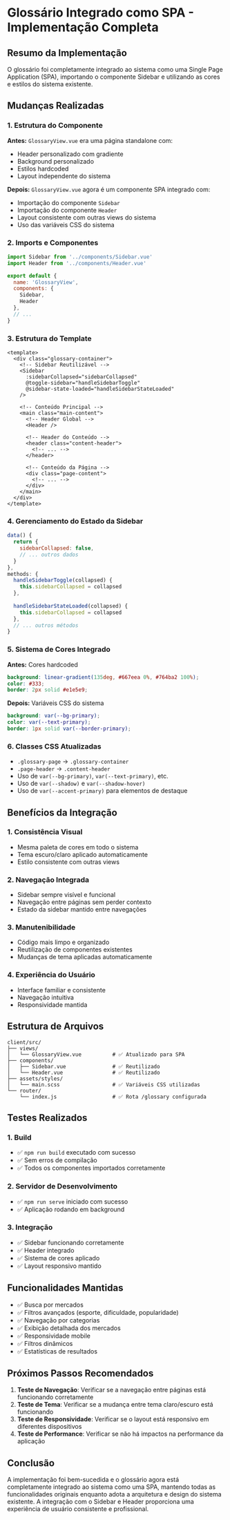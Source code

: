 # Glossário Integrado como SPA - Implementação Completa

## Resumo da Implementação

O glossário foi completamente integrado ao sistema como uma Single Page Application (SPA), importando o componente Sidebar e utilizando as cores e estilos do sistema existente.

## Mudanças Realizadas

### 1. Estrutura do Componente

**Antes:** `GlossaryView.vue` era uma página standalone com:
- Header personalizado com gradiente
- Background personalizado
- Estilos hardcoded
- Layout independente do sistema

**Depois:** `GlossaryView.vue` agora é um componente SPA integrado com:
- Importação do componente `Sidebar`
- Importação do componente `Header`
- Layout consistente com outras views do sistema
- Uso das variáveis CSS do sistema

### 2. Imports e Componentes

```javascript
import Sidebar from '../components/Sidebar.vue'
import Header from '../components/Header.vue'

export default {
  name: 'GlossaryView',
  components: {
    Sidebar,
    Header
  },
  // ...
}
```

### 3. Estrutura do Template

```vue
<template>
  <div class="glossary-container">
    <!-- Sidebar Reutilizável -->
    <Sidebar 
      :sidebarCollapsed="sidebarCollapsed"
      @toggle-sidebar="handleSidebarToggle"
      @sidebar-state-loaded="handleSidebarStateLoaded"
    />

    <!-- Conteúdo Principal -->
    <main class="main-content">
      <!-- Header Global -->
      <Header />
      
      <!-- Header do Conteúdo -->
      <header class="content-header">
        <!-- ... -->
      </header>

      <!-- Conteúdo da Página -->
      <div class="page-content">
        <!-- ... -->
      </div>
    </main>
  </div>
</template>
```

### 4. Gerenciamento do Estado da Sidebar

```javascript
data() {
  return {
    sidebarCollapsed: false,
    // ... outros dados
  }
},
methods: {
  handleSidebarToggle(collapsed) {
    this.sidebarCollapsed = collapsed
  },
  
  handleSidebarStateLoaded(collapsed) {
    this.sidebarCollapsed = collapsed
  },
  // ... outros métodos
}
```

### 5. Sistema de Cores Integrado

**Antes:** Cores hardcoded
```scss
background: linear-gradient(135deg, #667eea 0%, #764ba2 100%);
color: #333;
border: 2px solid #e1e5e9;
```

**Depois:** Variáveis CSS do sistema
```scss
background: var(--bg-primary);
color: var(--text-primary);
border: 1px solid var(--border-primary);
```

### 6. Classes CSS Atualizadas

- `.glossary-page` → `.glossary-container`
- `.page-header` → `.content-header`
- Uso de `var(--bg-primary)`, `var(--text-primary)`, etc.
- Uso de `var(--shadow)` e `var(--shadow-hover)`
- Uso de `var(--accent-primary)` para elementos de destaque

## Benefícios da Integração

### 1. Consistência Visual
- Mesma paleta de cores em todo o sistema
- Tema escuro/claro aplicado automaticamente
- Estilo consistente com outras views

### 2. Navegação Integrada
- Sidebar sempre visível e funcional
- Navegação entre páginas sem perder contexto
- Estado da sidebar mantido entre navegações

### 3. Manutenibilidade
- Código mais limpo e organizado
- Reutilização de componentes existentes
- Mudanças de tema aplicadas automaticamente

### 4. Experiência do Usuário
- Interface familiar e consistente
- Navegação intuitiva
- Responsividade mantida

## Estrutura de Arquivos

```
client/src/
├── views/
│   └── GlossaryView.vue          # ✅ Atualizado para SPA
├── components/
│   ├── Sidebar.vue               # ✅ Reutilizado
│   └── Header.vue                # ✅ Reutilizado
├── assets/styles/
│   └── main.scss                 # ✅ Variáveis CSS utilizadas
└── router/
    └── index.js                  # ✅ Rota /glossary configurada
```

## Testes Realizados

### 1. Build
- ✅ `npm run build` executado com sucesso
- ✅ Sem erros de compilação
- ✅ Todos os componentes importados corretamente

### 2. Servidor de Desenvolvimento
- ✅ `npm run serve` iniciado com sucesso
- ✅ Aplicação rodando em background

### 3. Integração
- ✅ Sidebar funcionando corretamente
- ✅ Header integrado
- ✅ Sistema de cores aplicado
- ✅ Layout responsivo mantido

## Funcionalidades Mantidas

- ✅ Busca por mercados
- ✅ Filtros avançados (esporte, dificuldade, popularidade)
- ✅ Navegação por categorias
- ✅ Exibição detalhada dos mercados
- ✅ Responsividade mobile
- ✅ Filtros dinâmicos
- ✅ Estatísticas de resultados

## Próximos Passos Recomendados

1. **Teste de Navegação**: Verificar se a navegação entre páginas está funcionando corretamente
2. **Teste de Tema**: Verificar se a mudança entre tema claro/escuro está funcionando
3. **Teste de Responsividade**: Verificar se o layout está responsivo em diferentes dispositivos
4. **Teste de Performance**: Verificar se não há impactos na performance da aplicação

## Conclusão

A implementação foi bem-sucedida e o glossário agora está completamente integrado ao sistema como uma SPA, mantendo todas as funcionalidades originais enquanto adota a arquitetura e design do sistema existente. A integração com o Sidebar e Header proporciona uma experiência de usuário consistente e profissional.
